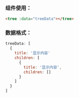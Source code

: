 ### 组件使用：
```html
<tree :data="treeData"></tree>
```
### 数据格式：
```js
treeData: [
  {
    title: '显示内容'
    children: [
      {
        title: '显示内容',
        children: []
      }
    ]
  }
]
```